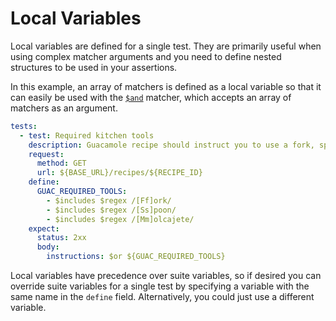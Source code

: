 # Local Variables

Local variables are defined for a single test. They are primarily useful when using complex matcher arguments and you need to define nested structures to be used in your assertions.

In this example, an array of matchers is defined as a local variable so that it can easily be used with the [`$and`](../matchers/and.md) matcher, which accepts an array of matchers as an argument.

```yaml
tests:
  - test: Required kitchen tools
    description: Guacamole recipe should instruct you to use a fork, spoon, or a molcajete to mix the guacamole.
    request:
      method: GET
      url: ${BASE_URL}/recipes/${RECIPE_ID}
    define:
      GUAC_REQUIRED_TOOLS:
        - $includes $regex /[Ff]ork/
        - $includes $regex /[Ss]poon/
        - $includes $regex /[Mm]olcajete/
    expect:
      status: 2xx
      body:
        instructions: $or ${GUAC_REQUIRED_TOOLS}
```

Local variables have precedence over suite variables, so if desired you can override suite variables for a single test by specifying a variable with the same name in the `define` field. Alternatively, you could just use a different variable.

